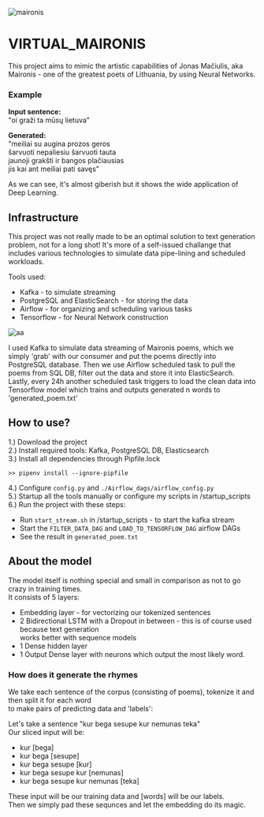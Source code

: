 ![maironis](https://user-images.githubusercontent.com/24988290/114064060-edb2b280-98a1-11eb-8669-e07566335aa3.png)
# VIRTUAL_MAIRONIS
This project aims to mimic the artistic capabilities of Jonas Mačiulis, aka Maironis - one of the greatest poets of Lithuania,
by using Neural Networks.



### Example
**Input sentence:**  
"oi graži ta mūsų lietuva"  

**Generated:**  
"meiliai su augina prozos geros  
šarvuoti nepaliesiu šarvuoti tauta  
jaunoji grakšti ir bangos plačiausias  
jis kai ant meiliai pati savęs"

As we can see, it's almost giberish but it shows the wide application of Deep Learning.

## Infrastructure
This project was not really made to be an optimal solution to text generation problem, not for a long shot! It's more of a self-issued challange that includes various technologies to simulate data pipe-lining and scheduled workloads.

Tools used:
  * Kafka - to simulate streaming
  * PostgreSQL and ElasticSearch - for storing the data
  * Airflow - for organizing and scheduling various tasks
  * Tensorflow - for Neural Network construction

![aa](https://user-images.githubusercontent.com/24988290/114075758-91a25b00-98ae-11eb-817b-99f3fbb5b7e5.png)

I used Kafka to simulate data streaming of Maironis poems, which we simply 'grab' with our consumer and put the poems directly into PostgreSQL database. Then we use Airflow scheduled task to pull the poems from SQL DB, filter out the data and store it into ElasticSearch. Lastly, every 24h another scheduled task triggers to load the clean data into Tensorflow model which trains and outputs generated n words to 'generated_poem.txt' 


## How to use?
1.) Download the project  
2.) Install required tools: Kafka, PostgreSQL DB, Elasticsearch  
3.) Install all dependencies through Pipfile.lock  
```Shell
>> pipenv install --ignore-pipfile
```
4.) Configure `config.py` and `./Airflow_dags/airflow_config.py`  
5.) Startup all the tools manually or configure my scripts in /startup_scripts  
6.) Run the project with these steps:  
 * Run `start_stream.sh` in /startup_scripts - to start the kafka stream  
 * Start the `FILTER_DATA_DAG` and `LOAD_TO_TENSORFLOW_DAG` airflow DAGs  
 * See the result in `generated_poem.txt`

## About the model  
The model itself is nothing special and small in comparison as not to go crazy in training times.    
It consists of 5 layers:  
 * Embedding layer - for vectorizing our tokenized sentences  
 * 2 Bidirectional LSTM with a Dropout in between - this is of course used because text generation   
  works better with sequence models  
 * 1 Dense hidden layer   
 * 1 Output Dense layer with neurons which output the most likely word.

### How does it generate the rhymes
We take each sentence of the corpus (consisting of poems), tokenize it and then split it for each word  
to make pairs of predicting data and 'labels':    

Let's take a sentence "kur bega sesupe kur nemunas teka"  
Our sliced input will be:  
- kur [bega]  
- kur bega [sesupe]  
- kur bega sesupe [kur]  
- kur bega sesupe kur [nemunas]  
- kur bega sesupe kur nemunas [teka]  

These input will be our training data and [words] will be our labels.  
Then we simply pad these sequnces and let the embedding do its magic.
